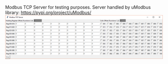 Modbus TCP Server for testing purposes. Server handled by uModbus library: https://pypi.org/project/uModbus/
![alt text](https://github.com/Fisher92/ModbusTCP_Server/blob/master/MTCPS.png)
